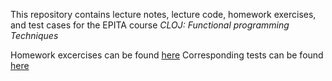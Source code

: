 This repository contains lecture notes, lecture code, homework exercises, and test cases
for the EPITA course 
_CLOJ: Functional programming Techniques_

Homework excercises can be found [here](clojurein-source-code/src/homework/.)
Corresponding tests can be found [here](clojurein-source-code/test/homework/.)
